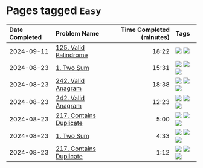 # Pages tagged `Easy`

|Date Completed|Problem Name|Time Completed  (minutes)|Tags
|:---|:---|---:|:---|
|2024-09-11|[125. Valid Palindrome](../125ValidPalindrome1.md)|18:22|[![](https://img.shields.io/badge/tag-Easy-33b5de)](../tags/Easy.md) [![](https://img.shields.io/badge/tag-Two-Pointers-72fcc)](../tags/Two-Pointers.md)|
|2024-08-23|[1. Two Sum](../1TwoSum1.md)|15:31|[![](https://img.shields.io/badge/tag-Arrays-25a9f1)](../tags/Arrays.md) [![](https://img.shields.io/badge/tag-Easy-33b5de)](../tags/Easy.md) [![](https://img.shields.io/badge/tag-Hashing-a168f4)](../tags/Hashing.md)|
|2024-08-23|[242. Valid Anagram](../242ValidAnagram2.md)|18:38|[![](https://img.shields.io/badge/tag-Arrays-25a9f1)](../tags/Arrays.md) [![](https://img.shields.io/badge/tag-Easy-33b5de)](../tags/Easy.md) [![](https://img.shields.io/badge/tag-Hashing-a168f4)](../tags/Hashing.md)|
|2024-08-23|[242. Valid Anagram](../242ValidAnagram1.md)|12:23|[![](https://img.shields.io/badge/tag-Arrays-25a9f1)](../tags/Arrays.md) [![](https://img.shields.io/badge/tag-Easy-33b5de)](../tags/Easy.md) [![](https://img.shields.io/badge/tag-Hashing-a168f4)](../tags/Hashing.md)|
|2024-08-23|[217. Contains Duplicate](../217ContainsDuplicateAttempt1.md)|5:00|[![](https://img.shields.io/badge/tag-Arrays-25a9f1)](../tags/Arrays.md) [![](https://img.shields.io/badge/tag-Easy-33b5de)](../tags/Easy.md) [![](https://img.shields.io/badge/tag-Hashing-a168f4)](../tags/Hashing.md)|
|2024-08-23|[1. Two Sum](../1TwoSum2.md)|4:33|[![](https://img.shields.io/badge/tag-Arrays-25a9f1)](../tags/Arrays.md) [![](https://img.shields.io/badge/tag-Easy-33b5de)](../tags/Easy.md) [![](https://img.shields.io/badge/tag-Hashing-a168f4)](../tags/Hashing.md)|
|2024-08-23|[217. Contains Duplicate](../217ContainsDuplicate2.md)|1:12|[![](https://img.shields.io/badge/tag-Arrays-25a9f1)](../tags/Arrays.md) [![](https://img.shields.io/badge/tag-Easy-33b5de)](../tags/Easy.md) [![](https://img.shields.io/badge/tag-Hashing-a168f4)](../tags/Hashing.md)|